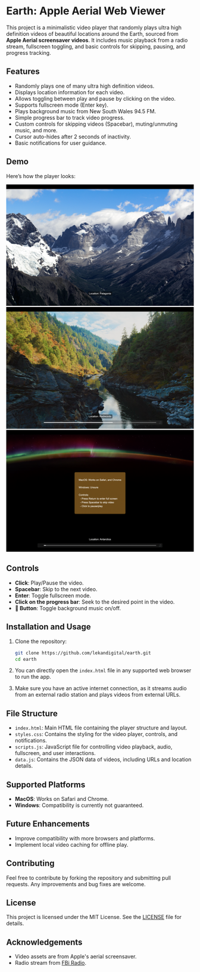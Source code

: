 # Earth: Apple Aerial Web Viewer

This project is a minimalistic video player that randomly plays ultra high definition videos of beautiful locations around the Earth, sourced from **Apple Aerial screensaver videos**. It includes music playback from a radio stream, fullscreen toggling, and basic controls for skipping, pausing, and progress tracking.

## Features

- Randomly plays one of many ultra high definition videos.
- Displays location information for each video.
- Allows toggling between play and pause by clicking on the video.
- Supports fullscreen mode (Enter key).
- Plays background music from New South Wales 94.5 FM.
- Simple progress bar to track video progress.
- Custom controls for skipping videos (Spacebar), muting/unmuting music, and more.
- Cursor auto-hides after 2 seconds of inactivity.
- Basic notifications for user guidance.

## Demo

Here’s how the player looks:

![Demo Image](demo-screenshot-1.png)
![Demo Image](demo-screenshot-2.png)
![Demo Image](demo-screenshot-3.png)

## Controls

- **Click**: Play/Pause the video.
- **Spacebar**: Skip to the next video.
- **Enter**: Toggle fullscreen mode.
- **Click on the progress bar**: Seek to the desired point in the video.
- **🎵 Button**: Toggle background music on/off.

## Installation and Usage

1. Clone the repository:
    ```bash
    git clone https://github.com/lekandigital/earth.git
    cd earth
    ```

2. You can directly open the `index.html` file in any supported web browser to run the app. 

3. Make sure you have an active internet connection, as it streams audio from an external radio station and plays videos from external URLs.

## File Structure

- `index.html`: Main HTML file containing the player structure and layout.
- `styles.css`: Contains the styling for the video player, controls, and notifications.
- `scripts.js`: JavaScript file for controlling video playback, audio, fullscreen, and user interactions.
- `data.js`: Contains the JSON data of videos, including URLs and location details.

## Supported Platforms

- **MacOS**: Works on Safari and Chrome.
- **Windows**: Compatibility is currently not guaranteed.

## Future Enhancements

- Improve compatibility with more browsers and platforms.
- Implement local video caching for offline play.

## Contributing

Feel free to contribute by forking the repository and submitting pull requests. Any improvements and bug fixes are welcome.

## License

This project is licensed under the MIT License. See the [LICENSE](./LICENSE) file for details.

## Acknowledgements

- Video assets are from Apple's aerial screensaver.
- Radio stream from [FBi Radio](https://fbiradio.com/).